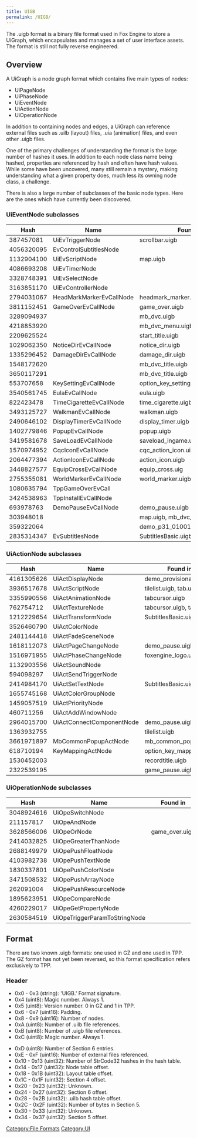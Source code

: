 ```yaml
---
title: UIGB
permalink: /UIGB/
---
```


The .uigb format is a binary file format used in Fox Engine to store a
UiGraph, which encapsulates and manages a set of user interface assets.
The format is still not fully reverse engineered.

## Overview

A UiGraph is a node graph format which contains five main types of
nodes:

  - UiPageNode
  - UiPhaseNode
  - UiEventNode
  - UiActionNode
  - UiOperationNode

In addition to containing nodes and edges, a UiGraph can reference
external files such as .uilb (layout) files, .uia (animation) files, and
even other .uigb files.

One of the primary challenges of understanding the format is the large
number of hashes it uses. In addition to each node class name being
hashed, properties are referenced by hash and often have hash values.
While some have been uncovered, many still remain a mystery, making
understanding what a given property does, much less its owning node
class, a challenge.

There is also a large number of subclasses of the basic node types. Here
are the ones which have currently been discovered.

### UiEventNode subclasses

| Hash       | Name                     | Found in                          | Description |
| ---------- | ------------------------ | --------------------------------- | ----------- |
| 387457081  | UiEvTriggerNode          | scrollbar.uigb                    |             |
| 4056320095 | EvControlSubtitlesNode   |                                   |             |
| 1132904100 | UiEvScriptNode           | map.uigb                          |             |
| 4086693208 | UiEvTimerNode            |                                   |             |
| 3328748391 | UiEvSelectNode           |                                   |             |
| 3163851170 | UiEvControllerNode       |                                   |             |
| 2794031067 | HeadMarkMarkerEvCallNode | headmark_marker.uigb             |             |
| 3811152451 | GameOverEvCallNode       | game_over.uigb                   |             |
| 3289094937 |                          | mb_dvc.uigb                      |             |
| 4218853920 |                          | mb_dvc_menu.uigb                |             |
| 2209625524 |                          | start_title.uigb                 |             |
| 1029062350 | NoticeDirEvCallNode      | notice_dir.uigb                  |             |
| 1335296452 | DamageDirEvCallNode      | damage_dir.uigb                  |             |
| 1548172620 |                          | mb_dvc_title.uigb               |             |
| 3650117291 |                          | mb_dvc_title.uigb               |             |
| 553707658  | KeySettingEvCallNode     | option_key_setting.uigb         |             |
| 3540561745 | EulaEvCallNode           | eula.uigb                         |             |
| 822423478  | TimeCigaretteEvCallNode  | time_cigarette.uigb              |             |
| 3493125727 | WalkmanEvCallNode        | walkman.uigb                      |             |
| 2490646102 | DisplayTimerEvCallNode   | display_timer.uigb               |             |
| 1402779846 | PopupEvCallNode          | popup.uigb                        |             |
| 3419581678 | SaveLoadEvCallNode       | saveload_ingame.uigb             |             |
| 1570974952 | CqcIconEvCallNode        | cqc_action_icon.uigb            |             |
| 2064477394 | ActionIconEvCallNode     | action_icon.uigb                 |             |
| 3448827577 | EquipCrossEvCallNode     | equip_cross.uig                  |             |
| 2755355081 | WorldMarkerEvCallNode    | world_marker.uigb                |             |
| 1080635794 | TppGameOverEvCall        |                                   |             |
| 3424538963 | TppInstallEvCallNode     |                                   |             |
| 693978763  | DemoPauseEvCallNode      | demo_pause.uigb                  |             |
| 303948018  |                          | map.uigb, mb_dvc_gz_map.uigb   |             |
| 359322064  |                          | demo_p31_010010_sandstorm.uigb |             |
| 2835314347 | EvSubtitlesNode          | SubtitlesBasic.uigb               |             |

### UiActionNode subclasses

| Hash       | Name                      | Found in                  | Description |
| ---------- | ------------------------- | ------------------------- | ----------- |
| 4161305626 | UiActDisplayNode          | demo_provisional.uigb    |             |
| 3936517678 | UiActScriptNode           | tilelist.uigb, tab.uigb   |             |
| 3355990556 | UiActAnimationNode        | tabcursor.uigb            |             |
| 762754712  | UiActTextureNode          | tabcursor.uigb, tab.uigb  |             |
| 1212229654 | UiActTransformNode        | SubtitlesBasic.uigb       |             |
| 3526460790 | UiActColorNode            |                           |             |
| 2481144418 | UiActFadeSceneNode        |                           |             |
| 1618112073 | UiActPageChangeNode       | demo_pause.uigb          |             |
| 1516971955 | UiActPhaseChangeNode      | foxengine_logo.uigb      |             |
| 1132903556 | UiActSoundNode            |                           |             |
| 594098297  | UiActSendTriggerNode      |                           |             |
| 2414984170 | UiActSetTextNode          | SubtitlesBasic.uigb       |             |
| 1655745168 | UiActColorGroupNode       |                           |             |
| 1459057519 | UiActPriorityNode         |                           |             |
| 460711256  | UiActAddWindowNode        |                           |             |
| 2964015700 | UiActConnectComponentNode | demo_pause.uigb          |             |
| 1363932755 |                           | tilelist.uigb             |             |
| 3661971897 | MbCommonPopupActNode      | mb_common_popup.uigb    |             |
| 618710194  | KeyMappingActNode         | option_key_mapping.uigb |             |
| 1530452003 |                           | recordtitle.uigb          |             |
| 2322539195 |                           | game_pause.uigb          |             |

### UiOperationNode subclasses

| Hash       | Name                          | Found in        | Description |
| ---------- | ----------------------------- | --------------- | ----------- |
| 3048924616 | UiOpeSwitchNode               |                 |             |
| 211157817  | UiOpeAndNode                  |                 |             |
| 3628566006 | UiOpeOrNode                   | game_over.uigb |             |
| 2414032825 | UiOpeGreaterThanNode          |                 |             |
| 2688149979 | UiOpePushFloatNode            |                 |             |
| 4103982738 | UiOpePushTextNode             |                 |             |
| 1830337801 | UiOpePushColorNode            |                 |             |
| 3471508532 | UiOpePushArrayNode            |                 |             |
| 262091004  | UiOpePushResourceNode         |                 |             |
| 1895623951 | UiOpeCompareNode              |                 |             |
| 4260229017 | UiOpeGetPropertyNode          |                 |             |
| 2630584519 | UiOpeTriggerParamToStringNode |                 |             |

## Format

There are two known .uigb formats: one used in GZ and one used in TPP.
The GZ format has not yet been reversed, so this format specification
refers exclusively to TPP.

### Header

  - 0x0 - 0x3 (string): 'UIGB.' Format signature.
  - 0x4 (uint8): Magic number. Always 1.
  - 0x5 (uint8): Version number. 0 in GZ and 1 in TPP.
  - 0x6 - 0x7 (uint16): Padding.
  - 0x8 - 0x9 (uint16): Number of nodes.
  - 0xA (uint8): Number of .uilb file references.
  - 0xB (uint8): Number of .uigb file references.
  - 0xC (uint8): Magic number. Always 1.

<!-- end list -->

  - 0xD (uint8): Number of Section 6 entries.
  - 0xE - 0xF (uint16): Number of external files referenced.
  - 0x10 - 0x13 (uint32): Number of StrCode32 hashes in the hash table.
  - 0x14 - 0x17 (uint32): Node table offset.
  - 0x18 - 0x1B (uint32): Layout table offset.
  - 0x1C - 0x1F (uint32): Section 4 offset.
  - 0x20 - 0x23 (uint32): Unknown.
  - 0x24 - 0x27 (uint32): Section 6 offset.
  - 0x28 - 0x2B (uint32): .uilb hash table offset.
  - 0x2C - 0x2F (uint32): Number of bytes in Section 5.
  - 0x30 - 0x33 (uint32): Unknown.
  - 0x34 - 0x37 (uint32): Section 5 offset.

[Category:File Formats](/Category:File_Formats "wikilink")
[Category:UI](/Category:UI "wikilink")